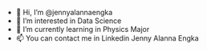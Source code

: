 - 👋 Hi, I’m @jennyalannaengka
- 👀 I’m interested in Data Science
- 🌱 I’m currently learning in Physics Major
- 📫 You can contact me in Linkedin Jenny Alanna Engka

<!---
jennyalannaengka/jennyalannaengka is a ✨ special ✨ repository because its `README.md` (this file) appears on your GitHub profile.
You can click the Preview link to take a look at your changes.
--->
